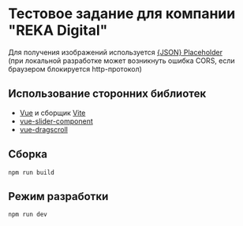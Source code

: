 # Тестовое задание для компании "REKA Digital"

Для получения изображений используется [{JSON} Placeholder](https://jsonplaceholder.typicode.com/photos/) <br>
(при локальной разработке может возникнуть ошибка CORS, если браузером блокируется http-протокол)

## Использование сторонних библиотек
- [Vue](https://vuejs.org/) и сборщик [Vite](https://vitejs.dev/)
- [vue-slider-component](https://www.npmjs.com/package/vue-slider-component)
- [vue-dragscroll](https://www.npmjs.com/package/vue-dragscroll)

## Сборка

``npm run build``

## Режим разработки

``npm run dev``
